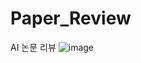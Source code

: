 # Paper_Review

 AI 논문 리뷰 
 ![image](https://user-images.githubusercontent.com/70367915/193221330-1241f908-0cab-42b1-b2b8-28dca56b5087.png)
